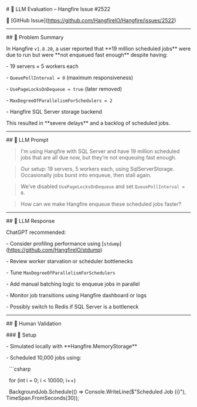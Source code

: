 \# 🧪 LLM Evaluation – Hangfire Issue #2522



🔗 \[GitHub Issue](https://github.com/HangfireIO/Hangfire/issues/2522)



---



\## 🐛 Problem Summary



In Hangfire `v1.8.20`, a user reported that \*\*19 million scheduled jobs\*\* were due to run but were \*\*not enqueued fast enough\*\* despite having:



\- 19 servers × 5 workers each

\- `QueuePollInterval = 0` (maximum responsiveness)

\- `UsePageLocksOnDequeue = true` (later removed)

\- `MaxDegreeOfParallelismForSchedulers = 2`

\- Hangfire SQL Server storage backend



This resulted in \*\*severe delays\*\* and a backlog of scheduled jobs.



---



\## 🧠 LLM Prompt



> I'm using Hangfire with SQL Server and have 19 million scheduled jobs that are all due now, but they’re not enqueuing fast enough.

>

> Our setup: 19 servers, 5 workers each, using SqlServerStorage. Occasionally jobs burst into enqueue, then stall again.  

>

> We’ve disabled `UsePageLocksOnDequeue` and set `QueuePollInterval = 0`.  

>  

> How can we make Hangfire enqueue these scheduled jobs faster?



---



\## 🤖 LLM Response



ChatGPT recommended:

\- Consider profiling performance using \[`stdump`](https://github.com/HangfireIO/stdump)

\- Review worker starvation or scheduler bottlenecks

\- Tune `MaxDegreeOfParallelismForSchedulers`

\- Add manual batching logic to enqueue jobs in parallel

\- Monitor job transitions using Hangfire dashboard or logs

\- Possibly switch to Redis if SQL Server is a bottleneck



---



\## 🧪 Human Validation



\### 🔧 Setup

\- Simulated locally with \*\*Hangfire.MemoryStorage\*\*

\- Scheduled 10,000 jobs using:

&nbsp; ```csharp

&nbsp; for (int i = 0; i < 10000; i++)

&nbsp;     BackgroundJob.Schedule(() => Console.WriteLine($"Scheduled Job {i}"), TimeSpan.FromSeconds(30));

